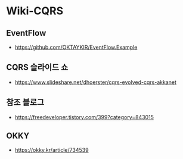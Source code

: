# Wiki-CQRS

## EventFlow
- https://github.com/OKTAYKIR/EventFlow.Example

## CQRS 슬라이드 쇼
- https://www.slideshare.net/dhoerster/cqrs-evolved-cqrs-akkanet

## 참조 블로그
- https://freedeveloper.tistory.com/399?category=843015

## OKKY
- https://okky.kr/article/734539
